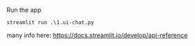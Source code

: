 Run the app
```
streamlit run .\1.ui-chat.py
```

many info here: https://docs.streamlit.io/develop/api-reference